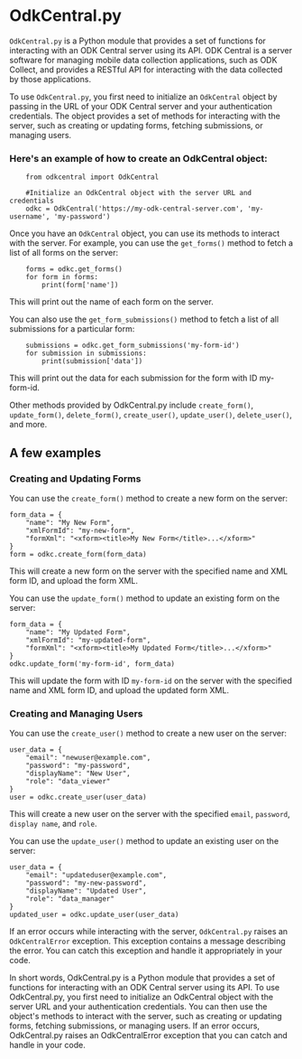 # OdkCentral.py

`OdkCentral.py` is a Python module that provides a set of functions for interacting with an ODK Central server using its API. ODK Central is a server software for managing mobile data collection applications, such as ODK Collect, and provides a RESTful API for interacting with the data collected by those applications.

To use `OdkCentral.py`, you first need to initialize an `OdkCentral` object by passing in the URL of your ODK Central server and your authentication credentials. The object provides a set of methods for interacting with the server, such as creating or updating forms, fetching submissions, or managing users.

### Here's an example of how to create an OdkCentral object:

        from odkcentral import OdkCentral

        #Initialize an OdkCentral object with the server URL and credentials
        odkc = OdkCentral('https://my-odk-central-server.com', 'my-username', 'my-password')

Once you have an `OdkCentral` object, you can use its methods to interact with the server. For example, you can use the `get_forms()` method to fetch a list of all forms on the server:

        forms = odkc.get_forms()
        for form in forms:
            print(form['name'])

This will print out the name of each form on the server.

You can also use the `get_form_submissions()` method to fetch a list of all submissions for a particular form:

        submissions = odkc.get_form_submissions('my-form-id')
        for submission in submissions:
            print(submission['data'])

This will print out the data for each submission for the form with ID my-form-id.

Other methods provided by OdkCentral.py include `create_form()`, `update_form()`, `delete_form()`, `create_user()`, `update_user()`, `delete_user()`, and more.

## A few examples

### Creating and Updating Forms

You can use the `create_form()` method to create a new form on the server:

    form_data = {
        "name": "My New Form",
        "xmlFormId": "my-new-form",
        "formXml": "<xform><title>My New Form</title>...</xform>"
    }
    form = odkc.create_form(form_data)

This will create a new form on the server with the specified name and XML form ID, and upload the form XML.

You can use the `update_form()` method to update an existing form on the server:

    form_data = {
        "name": "My Updated Form",
        "xmlFormId": "my-updated-form",
        "formXml": "<xform><title>My Updated Form</title>...</xform>"
    }
    odkc.update_form('my-form-id', form_data)

This will update the form with ID `my-form-id` on the server with the specified name and XML form ID, and upload the updated form XML.

### Creating and Managing Users

You can use the `create_user()` method to create a new user on the server:

    user_data = {
        "email": "newuser@example.com",
        "password": "my-password",
        "displayName": "New User",
        "role": "data_viewer"
    }
    user = odkc.create_user(user_data)

This will create a new user on the server with the specified `email`, `password`, `display name`, and `role`.

You can use the `update_user()` method to update an existing user on the server:

    user_data = {
        "email": "updateduser@example.com",
        "password": "my-new-password",
        "displayName": "Updated User",
        "role": "data_manager"
    }
    updated_user = odkc.update_user(user_data)

If an error occurs while interacting with the server, `OdkCentral.py` raises an `OdkCentralError` exception. This exception contains a message describing the error. You can catch this exception and handle it appropriately in your code.

In short words, OdkCentral.py is a Python module that provides a set of functions for interacting with an ODK Central server using its API. To use OdkCentral.py, you first need to initialize an OdkCentral object with the server URL and your authentication credentials. You can then use the object's methods to interact with the server, such as creating or updating forms, fetching submissions, or managing users. If an error occurs, OdkCentral.py raises an OdkCentralError exception that you can catch and handle in your code.
